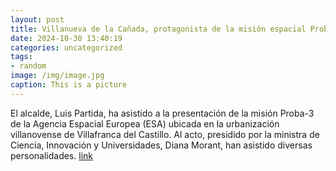 ```yaml
---
layout: post
title: Villanueva de la Cañada, protagonista de la misión espacial Proba-3 de la ESA
date: 2024-10-30 13:40:19
categories: uncategorized
tags:
- random
image: /img/image.jpg
caption: This is a picture
---
```

El alcalde, Luis Partida, ha asistido a la presentación de la misión Proba-3 de la Agencia Espacial Europea (ESA) ubicada en la urbanización villanovense de Villafranca del Castillo. Al acto, presidido por la ministra de Ciencia, Innovación y Universidades, Diana Morant, han asistido diversas personalidades.   [link](https://www.ayto-villacanada.es/noticias/villanueva-de-la-canada-protagonista-de-la-mision-espacial-proba-3-de-la-esa/)
